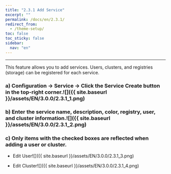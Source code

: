 ```yaml
---
title: "2.3.1 Add Service"
excerpt: ""
permalink: /docs/en/2.3.1/
redirect_from:
  - /theme-setup/
toc: false
toc_sticky: false
sidebar:
  nav: "en"
---
```



---
This feature allows you to add services. Users, clusters, and registries \(storage\) can be registered for each service.

### a\) Configuration → Service → Click the Service Create button in the top-right corner.![]({{ site.baseurl }}/assets/EN/3.0.0/2.3.1_1.png)

### b\) Enter the service name, description, color, registry, user, and cluster information.![]({{ site.baseurl }}/assets/EN/3.0.0/2.3.1_2.png)

### c\) Only items with the checked boxes are reflected when adding a user or cluster.

* Edit User![]({{ site.baseurl }}/assets/EN/3.0.0/2.3.1_3.png)

* Edit Cluster![]({{ site.baseurl }}/assets/EN/3.0.0/2.3.1_4.png)
